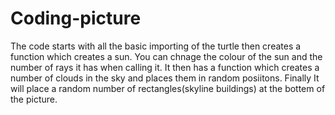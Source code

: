 # Coding-picture
The code starts with all the basic importing of the turtle then creates a function which creates a sun. You can chnage the colour of the sun and the number of rays it has when calling it. 
It then has a function which creates a number of clouds in the sky and places them in random posiitons.
Finally It will place a random number of rectangles(skyline buildings) at the bottem of the picture.
